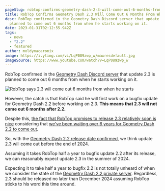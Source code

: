 ```yaml
---
pageSlug: robtop-confirms-geometry-dash-2-3-will-come-out-6-months-from-when-he-starts
title: RobTop Confirms Geometry Dash 2.3 Will Come Out 6 Months From When He Starts
desc: RobTop confirmed in the Geometry Dash Discord server that update 2.3 is
  planned to come out 6 months from when he starts working on it.
date: 2023-01-31T02:12:55.942Z
tags:
  - news
  - "2.2"
  - featured
author: moldymacaronix
image: https://i.ytimg.com/vi/LqP089zwp_w/maxresdefault.jpg
imageSource: https://www.youtube.com/watch?v=LqP089zwp_w
---
```

RobTop confirmed in the [Geometry Dash Discord server](/posts/geometry-dash-discord-server-how-to-join-request-levels/) that update 2.3 is planned to come out 6 months from when he starts working on it.

![RobTop says 2.3 will come out 6 months from when he starts](https://media.discordapp.net/attachments/392087938239954950/1069802705138241556/image.png)

However, the catch is that RobTop said he will first work on a bugfix update for Geometry Dash 2.2 before working on 2.3. **This means that 2.3 will not come out 6 months after 2.2.**

Despite this, [the fact that RobTop promises to release 2.3 relatively soon is nice](/posts/robtop-says-he-will-never-make-an-update-as-big-as-2-2-ever-again/) considering that [we've been waiting over 6 years for Geometry Dash 2.2 to come out](/posts/geometry-dash-2-2-wait-turns-6-years-old/).

So, with the [Geometry Dash 2.2 release date confirmed](/posts/geometry-dash-2-2-release-date-confirmed-2023/), we think update 2.3 will come out before the end of 2024.

Assuming it takes RobTop half a year to bugfix update 2.2 after its release, we can reasonably expect update 2.3 in the summer of 2024.

Expecting it to take half a year to bugfix 2.2 is not totally unheard of when we consider the state of the [Geometry Dash 2.2 private server](/posts/geometry-dash-2-2-private-server-download-install/). Regardless, 2.3 should be released no later than December 2024 assuming RobTop sticks to his word this time around.